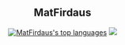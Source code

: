 </tr>

<h2 align="center">MatFirdaus</h2>
<div align="center">
  
[![MatFirdaus's top languages](https://github-readme-stats.vercel.app/api/top-langs/?username=MatFirdaus33&theme=blue-green)](https://github.com/MatFirdaus33)
[![](https://visitcount.itsvg.in/api?id=MatFirdaus33&icon=0&color=0)](https://visitcount.itsvg.in)
  </BR>
</div>
